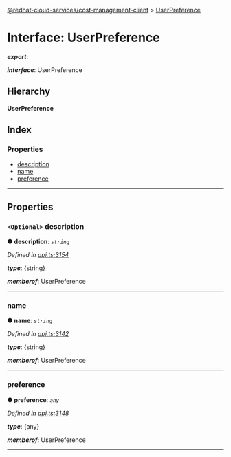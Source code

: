 [@redhat-cloud-services/cost-management-client](../README.md) > [UserPreference](../interfaces/userpreference.md)

# Interface: UserPreference

*__export__*: 

*__interface__*: UserPreference

## Hierarchy

**UserPreference**

## Index

### Properties

* [description](userpreference.md#description)
* [name](userpreference.md#name)
* [preference](userpreference.md#preference)

---

## Properties

<a id="description"></a>

### `<Optional>` description

**● description**: *`string`*

*Defined in [api.ts:3154](https://github.com/RedHatInsights/javascript-clients/blob/master/packages/cost-management/api.ts#L3154)*

*__type__*: {string}

*__memberof__*: UserPreference

___
<a id="name"></a>

###  name

**● name**: *`string`*

*Defined in [api.ts:3142](https://github.com/RedHatInsights/javascript-clients/blob/master/packages/cost-management/api.ts#L3142)*

*__type__*: {string}

*__memberof__*: UserPreference

___
<a id="preference"></a>

###  preference

**● preference**: *`any`*

*Defined in [api.ts:3148](https://github.com/RedHatInsights/javascript-clients/blob/master/packages/cost-management/api.ts#L3148)*

*__type__*: {any}

*__memberof__*: UserPreference

___


